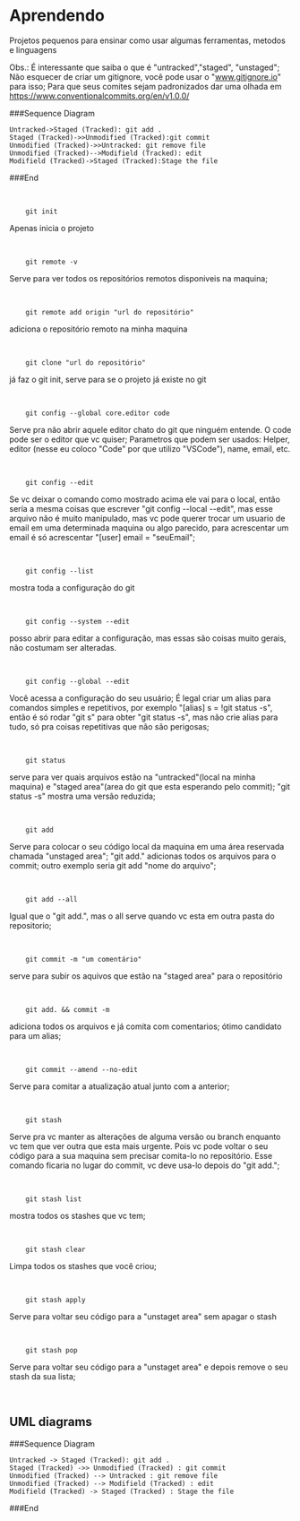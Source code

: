 # Aprendendo
Projetos pequenos para ensinar como usar algumas ferramentas, metodos e linguagens

Obs.: É interessante que saiba o que é "untracked","staged", "unstaged";
Não esquecer de criar um gitignore, você pode usar o "www.gitignore.io"
para isso;
Para que seus comites sejam padronizados dar uma olhada em  
https://www.conventionalcommits.org/en/v1.0.0/

###Sequence Diagram
                    
```seq
Untracked->Staged (Tracked): git add .
Staged (Tracked)->>Unmodified (Tracked):git commit
Unmodified (Tracked)->>Untracked: git remove file
Unmodified (Tracked)-->Modifield (Tracked): edit 
Modifield (Tracked)->Staged (Tracked):Stage the file 
```
###End


&nbsp;

		git init
Apenas inicia o projeto

&nbsp;

		git remote -v
Serve para ver todos os repositórios remotos disponiveis na maquina;

&nbsp;

		git remote add origin "url do repositório"
adiciona o repositório remoto na minha maquina

&nbsp;

		git clone "url do repositório"
já faz o git init, serve para se o projeto já existe no git

&nbsp;

		git config --global core.editor code
Serve pra não abrir aquele editor chato do git que ninguém entende. 
O code pode ser o editor que vc quiser; Parametros que podem ser usados:
Helper, editor (nesse eu coloco "Code" por que utilizo "VSCode"), name, 
email, etc.

&nbsp;

		git config --edit
Se vc deixar o comando como mostrado acima ele vai para o local, então 
sería a mesma coisas que escrever "git config --local --edit", mas esse
arquivo não é muito manipulado, mas vc pode querer trocar um usuario  de 
email em uma determinada maquina ou algo parecido, para acrescentar um 
email é só acrescentar "[user] email = "seuEmail";

&nbsp;

		git config --list
mostra toda a configuração do git

&nbsp;

		git config --system --edit
posso abrir para editar a configuração, mas essas são coisas muito gerais, 
não costumam ser alteradas.

&nbsp;

		git config --global --edit
Você acessa a configuração do seu usuário;
É legal criar um alias para comandos simples e repetitivos, por exemplo
"[alias] s = !git status -s", então é só rodar "git s" para obter 
"git status -s", mas não crie alias para tudo, só pra coisas repetitivas 
que não são perigosas;

&nbsp;

		git status
serve para ver quais arquivos estão na "untracked"(local na minha maquina) 
e "staged area"(area do git que esta esperando pelo commit);
"git status -s" mostra uma versão reduzida;

&nbsp;

		git add
Serve para colocar o seu código local da maquina em uma área reservada chamada
"unstaged area";
"git add." adicionas todos os arquivos para o commit; outro exemplo seria
git add "nome do arquivo";

&nbsp;

		git add --all
Igual que o "git add.", mas o all serve quando vc esta em outra pasta do 
repositorio;

&nbsp;

		git commit -m "um comentário"
serve para subir os aquivos que estão na "staged area" para o repositório

&nbsp;

		git add. && commit -m
adiciona todos os arquivos e já comita com comentarios; ótimo candidato para
um alias;

&nbsp;

		git commit --amend --no-edit
Serve para comitar a atualização atual junto com a anterior;

&nbsp;

		git stash
Serve pra vc manter as alterações de alguma versão ou branch enquanto vc tem
que ver outra que esta mais urgente. Pois vc pode voltar o seu código para a 
sua maquina sem precisar comita-lo no repositório. Esse comando ficaria no 
lugar do commit, vc deve usa-lo depois do "git add.";

&nbsp;

		git stash list
mostra todos os stashes que vc tem;

&nbsp;

		git stash clear
Limpa todos os stashes que você criou;
	
&nbsp;

		git stash apply
Serve para voltar seu código para a "unstaget area" sem apagar o stash

&nbsp;

		git stash pop
Serve para voltar seu código para a "unstaget area" e depois remove o seu 
stash da sua lista;

&nbsp;

## UML diagrams


###Sequence Diagram
                    
```seq
Untracked -> Staged (Tracked): git add .
Staged (Tracked) ->> Unmodified (Tracked) : git commit
Unmodified (Tracked) --> Untracked : git remove file
Unmodified (Tracked) --> Modifield (Tracked) : edit 
Modifield (Tracked) -> Staged (Tracked) : Stage the file 
```
###End
